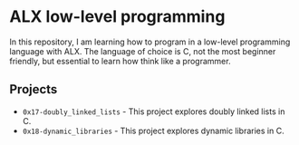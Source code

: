 # ALX low-level programming
In this repository, I am learning how to program in a low-level programming language with ALX. The language of choice is C, not the most beginner friendly, but essential to learn how think like a programmer.

## Projects
- `0x17-doubly_linked_lists` - This project explores doubly linked lists in C.
- `0x18-dynamic_libraries` - This project explores dynamic libraries in C.
